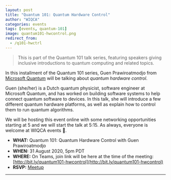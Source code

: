 ```yaml
---
layout: post
title: "Quantum 101: Quantum Hardware Control"
author: "WIQCA"
categories: events
tags: [events, quantum-101]
image: quantum101-hwcontrol.png
redirect_from:
  - /q101-hwctrl
---
```

> This is part of the Quantum 101 talk series, featuring speakers giving inclusive introductions to quantum computing and related topics.

In this installment of the Quantum 101 series, Guen Prawiroatmodjo from [Microsoft Quantum](https://www.microsoft.com/en-us/quantum) will be talking about _quantum hardware control_.

Guen (she/her) is a Dutch quantum physicist, software engineer at Microsoft Quantum, and has worked on building software systems to help connect quantum software to devices. In this talk, she will introduce a few different quantum hardware platforms, as well as explain how to control them to run quantum algorithms.

We will be hosting this event online with some networking opportunities starting at 5 and we will start the talk at 5:15. As always, everyone is welcome at WIQCA events 💖.

- **WHAT:** Quantum 101: Quantum Hardware Control with Guen Prawiroatmodjo
- **WHEN:** 31 August 2020, 5pm PDT
- **WHERE:** On Teams, join link will be here at the time of the meeting: [http://bit.ly/quantum101-hwcontrol](http://bit.ly/quantum101-hwcontrol)
- **RSVP:** [Meetup](https://www.meetup.com/wiqca-sea/events/272791182/)

----
